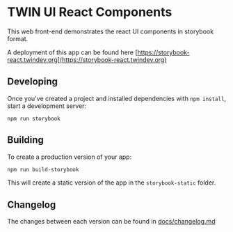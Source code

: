 # TWIN UI React Components

This web front-end demonstrates the react UI components in storybook format.

A deployment of this app can be found here [https://storybook-react.twindev.org](https://storybook-react.twindev.org)

## Developing

Once you've created a project and installed dependencies with `npm install`, start a development server:

```shell
npm run storybook
```

## Building

To create a production version of your app:

```bash
npm run build-storybook
```

This will create a static version of the app in the `storybook-static` folder.

## Changelog

The changes between each version can be found in [docs/changelog.md](docs/changelog.md)
